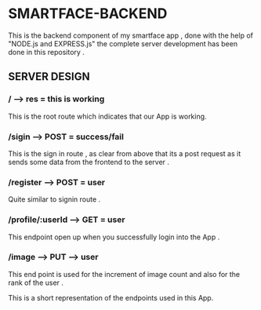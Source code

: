 # SMARTFACE-BACKEND
This is the backend component of my smartface app , done with the help of "NODE.js and EXPRESS.js"
the complete server development has been done in this repository .

## SERVER DESIGN

### / --> res = this is working

This is the root route which indicates that our App is working.

### /sigin --> POST = success/fail

This is the sign in route , as clear from above that its a post request as it sends some data from the frontend to the server .

### /register --> POST = user

Quite similar to signin route .

### /profile/:userId --> GET = user

This endpoint open up when you successfully login into the App .

### /image --> PUT --> user

This end point is used for the increment of image count and also for the rank of the user .

This is a short representation of the endpoints used in this App.
